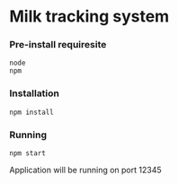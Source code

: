 # Milk tracking system
### Pre-install requiresite
    node 
    npm
### Installation
    npm install
### Running
    npm start
Application will be running on port 12345